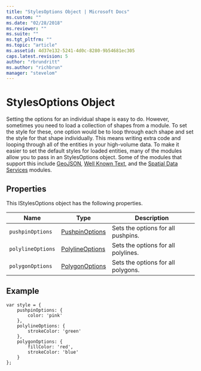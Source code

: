 ```yaml
---
title: "StylesOptions Object | Microsoft Docs"
ms.custom: ""
ms.date: "02/28/2018"
ms.reviewer: ""
ms.suite: ""
ms.tgt_pltfrm: ""
ms.topic: "article"
ms.assetid: 4d37e132-5241-4d0c-8280-9b54681ec305
caps.latest.revision: 5
author: "rbrundritt"
ms.author: "richbrun"
manager: "stevelom"
---
```

# StylesOptions Object
Setting the options for an individual shape is easy to do. However, sometimes you need to load a collection of shapes from a module.  To set the style for these, one option would be to loop through each shape and set the style for that shape individually.  This means writing extra code and looping through all of the entities in your high-volume data. To make it easier to set the default styles for loaded entities, many of the modules allow you to pass in an StylesOptions object. Some of the modules that support this include [GeoJSON](../v8-web-control/geojson-module.md), [Well Known Text](../v8-web-control/well-known-text-module.md), and the [Spatial Data Services](../v8-web-control/spatial-data-service-module.md) modules.

## Properties

This IStylesOptions object has the following properties.

Name                 | Type               | Description
-------------------- | ------------------ | ---------------------------------
`pushpinOptions`     | [PushpinOptions](PushpinOptions%20Object.md)    | Sets the options for all pushpins.
`polylineOptions`    | [PolylineOptions](PolylineOptions%20Object.md)   | Sets the options for all polylines.
`polygonOptions`     | [PolygonOptions](PolygonOptions%20Object.md)    | Sets the options for all polygons.

## Example

```
var style = {
    pushpinOptions: {
        color: 'pink'
    },
    polylineOptions: {
        strokeColor: 'green'
    },
    polygonOptions: {
        fillColor: 'red',
        strokeColor: 'blue'
    }
};
```